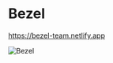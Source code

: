 # Bezel
https://bezel-team.netlify.app

![Bezel](https://user-images.githubusercontent.com/67917734/103306388-1ced9400-4a16-11eb-97ec-264cf8a9e30c.png)
